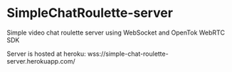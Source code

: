# SimpleChatRoulette-server
Simple video chat roulette server using WebSocket and OpenTok WebRTC SDK

Server is hosted at heroku: wss://simple-chat-roulette-server.herokuapp.com/

